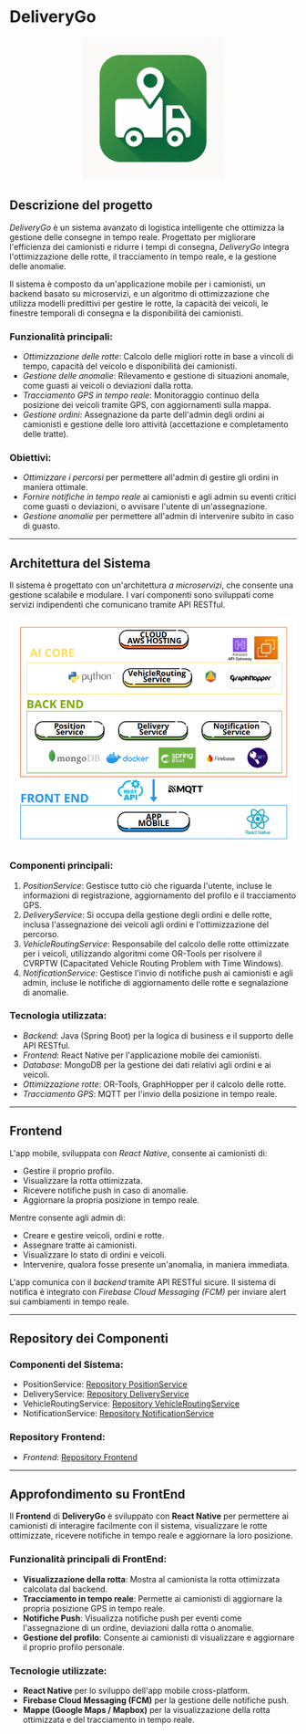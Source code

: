 # DeliveryGo

<div style="text-align: center;">
  <img src="./app-icon.png" alt="Icona dell'applicazione" width="250"/>
</div>

## Descrizione del progetto

*DeliveryGo* è un sistema avanzato di logistica intelligente che ottimizza la gestione delle consegne in tempo reale. Progettato per migliorare l'efficienza dei camionisti e ridurre i tempi di consegna, *DeliveryGo* integra l'ottimizzazione delle rotte, il tracciamento in tempo reale, e la gestione delle anomalie.

Il sistema è composto da un'applicazione mobile per i camionisti, un backend basato su microservizi, e un algoritmo di ottimizzazione che utilizza modelli predittivi per gestire le rotte, la capacità dei veicoli, le finestre temporali di consegna e la disponibilità dei camionisti.

### Funzionalità principali:
- *Ottimizzazione delle rotte*: Calcolo delle migliori rotte in base a vincoli di tempo, capacità del veicolo e disponibilità dei camionisti.
- *Gestione delle anomalie*: Rilevamento e gestione di situazioni anomale, come guasti ai veicoli o deviazioni dalla rotta.
- *Tracciamento GPS in tempo reale*: Monitoraggio continuo della posizione dei veicoli tramite GPS, con aggiornamenti sulla mappa.
- *Gestione ordini*: Assegnazione da parte dell'admin degli ordini ai camionisti e gestione delle loro attività (accettazione e completamento delle tratte).

### Obiettivi:
- *Ottimizzare i percorsi* per permettere all'admin di gestire gli ordini in maniera ottimale.
- *Fornire notifiche in tempo reale* ai camionisti e agli admin su eventi critici come guasti o deviazioni, o avvisare l'utente di un'assegnazione.
- *Gestione anomalie* per permettere all'admin di intervenire subito in caso di guasto.

---

## Architettura del Sistema

Il sistema è progettato con un'architettura *a microservizi*, che consente una gestione scalabile e modulare. I vari componenti sono sviluppati come servizi indipendenti che comunicano tramite API RESTful.

<div style="text-align: center;">
  <img src="./architettura (1).png" alt="Architettura utilizzata" width="1000"/>
</div>

### Componenti principali:

1. *PositionService*: Gestisce tutto ciò che riguarda l'utente, incluse le informazioni di registrazione, aggiornamento del profilo e il tracciamento GPS.
2. *DeliveryService*: Si occupa della gestione degli ordini e delle rotte, inclusa l'assegnazione dei veicoli agli ordini e l'ottimizzazione del percorso.
3. *VehicleRoutingService*: Responsabile del calcolo delle rotte ottimizzate per i veicoli, utilizzando algoritmi come OR-Tools per risolvere il CVRPTW (Capacitated Vehicle Routing Problem with Time Windows).
4. *NotificationService*: Gestisce l'invio di notifiche push ai camionisti e agli admin, incluse le notifiche di aggiornamento delle rotte e segnalazione di anomalie.

### Tecnologia utilizzata:
- *Backend*: Java (Spring Boot) per la logica di business e il supporto delle API RESTful.
- *Frontend*: React Native per l'applicazione mobile dei camionisti.
- *Database*: MongoDB per la gestione dei dati relativi agli ordini e ai veicoli.
- *Ottimizzazione rotte*: OR-Tools, GraphHopper per il calcolo delle rotte.
- *Tracciamento GPS*: MQTT per l'invio della posizione in tempo reale.

---


## Frontend

L'app mobile, sviluppata con *React Native*, consente ai camionisti di:

- Gestire il proprio profilo.
- Visualizzare la rotta ottimizzata.
- Ricevere notifiche push in caso di anomalie.
- Aggiornare la propria posizione in tempo reale.

Mentre consente agli admin di:

- Creare e gestire veicoli, ordini e rotte.
- Assegnare tratte ai camionisti.
- Visualizzare lo stato di ordini e veicoli.
- Intervenire, qualora fosse presente un'anomalia, in maniera immediata.
  
L'app comunica con il *backend* tramite API RESTful sicure. Il sistema di notifica è integrato con *Firebase Cloud Messaging (FCM)* per inviare alert sui cambiamenti in tempo reale.

---

## Repository dei Componenti

### Componenti del Sistema:
- PositionService: [Repository PositionService](https://github.com/UniSalento-IDALab-IoTCourse-2024-2025/wot-project-PositionService-MandorinoSettimo)
- DeliveryService: [Repository DeliveryService](https://github.com/UniSalento-IDALab-IoTCourse-2024-2025/wot-project-DeliveryService-MandorinoSettimo)
- VehicleRoutingService: [Repository VehicleRoutingService](https://github.com/UniSalento-IDALab-IoTCourse-2024-2025/wot-project-VehicleRoutingProblem-MandorinoSettimo)
- NotificationService: [Repository NotificationService](https://github.com/UniSalento-IDALab-IoTCourse-2024-2025/wot-project-NotificationService-MandorinoSettimo)

### Repository Frontend:
- *Frontend*: [Repository Frontend](https://github.com/UniSalento-IDALab-IoTCourse-2024-2025/wot-project-Frontend-MandorinoSettimo)

---

## Approfondimento su **FrontEnd**

Il **Frontend** di **DeliveryGo** è sviluppato con **React Native** per permettere ai camionisti di interagire facilmente con il sistema, visualizzare le rotte ottimizzate, ricevere notifiche in tempo reale e aggiornare la loro posizione.

### Funzionalità principali di **FrontEnd**:
- **Visualizzazione della rotta**: Mostra al camionista la rotta ottimizzata calcolata dal backend.
- **Tracciamento in tempo reale**: Permette ai camionisti di aggiornare la propria posizione GPS in tempo reale.
- **Notifiche Push**: Visualizza notifiche push per eventi come l'assegnazione di un ordine, deviazioni dalla rotta o anomalie.
- **Gestione del profilo**: Consente ai camionisti di visualizzare e aggiornare il proprio profilo personale.

### Tecnologie utilizzate:
- **React Native** per lo sviluppo dell'app mobile cross-platform.
- **Firebase Cloud Messaging (FCM)** per la gestione delle notifiche push.
- **Mappe (Google Maps / Mapbox)** per la visualizzazione della rotta ottimizzata e del tracciamento in tempo reale.
